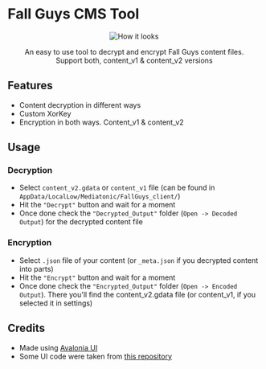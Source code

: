 # Fall Guys CMS Tool
<div align="center">
    <img src="https://github.com/floyzi/FallGuys-CMSTool/blob/master/Assets/GithubImages/Screenshot1.png" alt="How it looks">
</div>
<p align="center">An easy to use tool to decrypt and encrypt Fall Guys content files.<br>Support both, content_v1 & content_v2 versions</p>

## Features
- Content decryption in different ways 
- Custom XorKey 
- Encryption in both ways. Content_v1 & content_v2

## Usage

### Decryption
- Select `content_v2.gdata` or `content_v1` file (can be found in `AppData/LocalLow/Mediatonic/FallGuys_client/`)
- Hit the `"Decrypt"` button and wait for a moment
- Once done check the `"Decrypted_Output"` folder (`Open -> Decoded Output`) for the decrypted content file

### Encryption
- Select `.json` file of your content (or `_meta.json` if you decrypted content into parts)
- Hit the `"Encrypt"` button and wait for a moment 
- Once done check the `"Encrypted_Output"` folder (`Open -> Encoded Output`). There you'll find the content_v2.gdata file (or content_v1, if you selected it in settings)

## Credits 
- Made using [Avalonia UI](https://github.com/AvaloniaUI/Avalonia)
- Some UI code were taken from [this repository](https://github.com/M0n7y5/FenixProFmod)